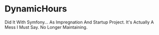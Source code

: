 # DynamicHours

Did It With Symfony... As Impregnation And Startup Project.
It's Actually A Mess I Must Say. No Longer Maintaining. 
